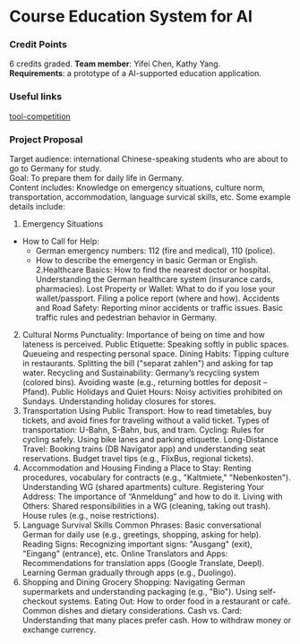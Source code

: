 # Course Education System for AI

### Credit Points
6 credits graded. **Team member**: Yifei Chen, Kathy Yang. <br>
**Requirements**: a prototype of a AI-supported education application.

### Useful links
[tool-competition](https://tools-competition.org/)

### Project Proposal

Target audience: international Chinese-speaking students who are about to go to Germany for study.   
Goal: To prepare them for daily life in Germany.  
Content includes: Knowledge on emergency situations, culture norm, transportation, accommodation, language survical skills, etc. Some example details include:  
1. Emergency Situations
- How to Call for Help:
  - German emergency numbers: 112 (fire and medical), 110 (police).
  - How to describe the emergency in basic German or English.
2.Healthcare Basics:
How to find the nearest doctor or hospital.
Understanding the German healthcare system (insurance cards, pharmacies).
Lost Property or Wallet:
What to do if you lose your wallet/passport.
Filing a police report (where and how).
Accidents and Road Safety:
Reporting minor accidents or traffic issues.
Basic traffic rules and pedestrian behavior in Germany.
2. Cultural Norms
Punctuality:
Importance of being on time and how lateness is perceived.
Public Etiquette:
Speaking softly in public spaces.
Queueing and respecting personal space.
Dining Habits:
Tipping culture in restaurants.
Splitting the bill ("separat zahlen") and asking for tap water.
Recycling and Sustainability:
Germany’s recycling system (colored bins).
Avoiding waste (e.g., returning bottles for deposit – Pfand).
Public Holidays and Quiet Hours:
Noisy activities prohibited on Sundays.
Understanding holiday closures for stores.
3. Transportation
Using Public Transport:
How to read timetables, buy tickets, and avoid fines for traveling without a valid ticket.
Types of transportation: U-Bahn, S-Bahn, bus, and tram.
Cycling:
Rules for cycling safely.
Using bike lanes and parking etiquette.
Long-Distance Travel:
Booking trains (DB Navigator app) and understanding seat reservations.
Budget travel tips (e.g., FlixBus, regional tickets).
4. Accommodation and Housing
Finding a Place to Stay:
Renting procedures, vocabulary for contracts (e.g., "Kaltmiete," "Nebenkosten").
Understanding WG (shared apartments) culture.
Registering Your Address:
The importance of “Anmeldung” and how to do it.
Living with Others:
Shared responsibilities in a WG (cleaning, taking out trash).
House rules (e.g., noise restrictions).
5. Language Survival Skills
Common Phrases:
Basic conversational German for daily use (e.g., greetings, shopping, asking for help).
Reading Signs:
Recognizing important signs: "Ausgang" (exit), "Eingang" (entrance), etc.
Online Translators and Apps:
Recommendations for translation apps (Google Translate, Deepl).
Learning German gradually through apps (e.g., Duolingo).
6. Shopping and Dining
Grocery Shopping:
Navigating German supermarkets and understanding packaging (e.g., "Bio").
Using self-checkout systems.
Eating Out:
How to order food in a restaurant or café.
Common dishes and dietary considerations.
Cash vs. Card:
Understanding that many places prefer cash.
How to withdraw money or exchange currency.
```


